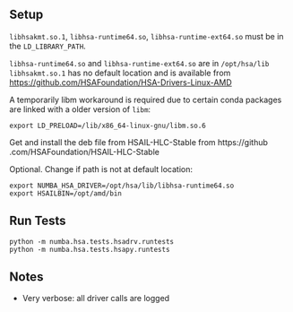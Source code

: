 Setup
-----

`libhsakmt.so.1`, `libhsa-runtime64.so`, `libhsa-runtime-ext64.so` must be in
 the `LD_LIBRARY_PATH`.
 
`libhsa-runtime64.so` and `libhsa-runtime-ext64.so` are in `/opt/hsa/lib`
`libhsakmt.so.1` has no default location and is available from https://github.com/HSAFoundation/HSA-Drivers-Linux-AMD
 
A temporarily libm workaround is required due to certain conda packages are 
linked with a older version of `libm`:

    export LD_PRELOAD=/lib/x86_64-linux-gnu/libm.so.6
    
Get and install the deb file from HSAIL-HLC-Stable from https://github
.com/HSAFoundation/HSAIL-HLC-Stable

Optional.  Change if path is not at default location:

    export NUMBA_HSA_DRIVER=/opt/hsa/lib/libhsa-runtime64.so
    export HSAILBIN=/opt/amd/bin
    
    
Run Tests
---------

    python -m numba.hsa.tests.hsadrv.runtests
    python -m numba.hsa.tests.hsapy.runtests


Notes
-----

* Very verbose: all driver calls are logged
